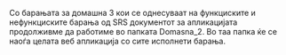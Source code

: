 Со барањата за домашна 3 кои се однесуваат на функциските и нефункциските барања од SRS документот за апликацијата </br>
продолживме да работиме во папката Domasna_2. Во таа папка ќе се наоѓа целата веб апликација со сите исполнети барања.
